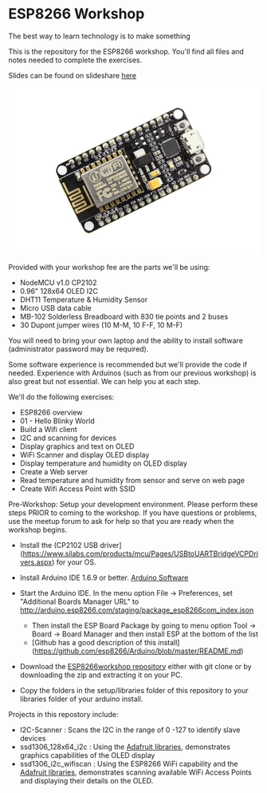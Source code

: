 # ESP8266 Workshop

The best way to learn technology is to make something

This is the repository for the ESP8266 workshop. You'll find all files and notes needed to complete the exercises.

Slides can be found on slideshare [here](http://www.slideshare.net/roadster43)

![NodeMCU](/images/nodemcu.jpg)

Provided with your workshop fee are the parts we'll be using: 
* NodeMCU v1.0 CP2102
* 0.96" 128x64 OLED I2C
* DHT11 Temperature & Humidity Sensor
* Micro USB data cable
* MB-102 Solderless Breadboard with 830 tie points and 2 buses
* 30 Dupont jumper wires (10 M-M, 10 F-F, 10 M-F)

You will need to bring your own laptop and the ability to install software (administrator password may be required).

Some software experience is recommended but we'll provide the code if needed. Experience with Arduinos (such as from our previous workshop) is also great but not essential. We can help you at each step. 

We'll do the following exercises:
* ESP8266 overview
* 01 - Hello Blinky World
* Build a Wifi client
* I2C and scanning for devices
* Display graphics and text on OLED
* WiFi Scanner and display OLED display
* Display temperature and humidity on OLED display
* Create a Web server
* Read temperature and humidity from sensor and serve on web page
* Create Wifi Access Point with SSID

Pre-Workshop:
Setup your development environment. Please perform these steps PRIOR to coming to the workshop. If you have questions or problems, use the meetup forum to ask for help so that you are ready when the workshop begins.
* Install the (CP2102 USB driver](https://www.silabs.com/products/mcu/Pages/USBtoUARTBridgeVCPDrivers.aspx) for your OS. 
* Install Arduino IDE 1.6.9 or better. [Arduino Software](https://www.arduino.cc/en/Main/Software)
* Start the Arduino IDE. In the menu option File -> Preferences, set "Additional Boards Manager URL" to http://arduino.esp8266.com/staging/package_esp8266com_index.json
	+ Then install the ESP Board Package by going to menu option Tool -> Board -> Board Manager and then install ESP at the bottom of the list
	+ [Github has a good description of this install] (https://github.com/esp8266/Arduino/blob/master/README.md)

* Download the [ESP8266workshop repository](https://github.com/lizard43/ESP8266workshop) either with git clone or by downloading the zip and extracting it on your PC.
* Copy the folders in the setup/libraries folder of this repository to your libraries folder of your arduino install.

Projects in this repostory include:
* I2C-Scanner : Scans the I2C in the range of 0 -127 to identify slave devices
* ssd1306_128x64_i2c : Using the [Adafruit libraries](https://learn.adafruit.com/monochrome-oled-breakouts/arduino-library-and-examples), demonstrates graphics capabilities of the OLED display
* ssd1306_i2c_wifiscan : Using the ESP8266 WiFi capability and the [Adafruit libraries](https://learn.adafruit.com/monochrome-oled-breakouts/arduino-library-and-examples), demonstrates scanning available WiFi Access Points and displaying their details on the OLED. 
